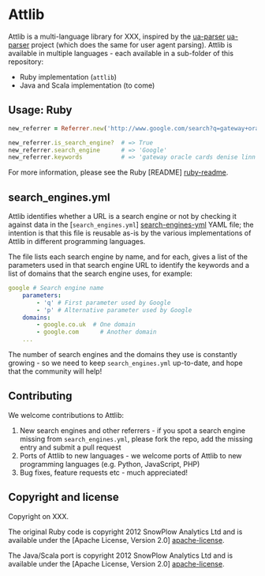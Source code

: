 # Attlib

Attlib is a multi-language library for XXX, inspired by the [ua-parser] [ua-parser] project (which does the same for user agent parsing). Attlib is available in multiple languages - each available in a sub-folder of this repository:

* Ruby implementation (`attlib`)
* Java and Scala implementation (to come)

## Usage: Ruby

```ruby
new_referrer = Referrer.new('http://www.google.com/search?q=gateway+oracle+cards+denise+linn&hl=en&client=safari')

new_referrer.is_search_engine?  # => True
new_referrer.search_engine      # => 'Google'
new_referrer.keywords           # => 'gateway oracle cards denise linn'
```

For more information, please see the Ruby [README] [ruby-readme].

## search_engines.yml

Attlib identifies whether a URL is a search engine or not by checking it against data in the [`search_engines.yml`] [search-engines-yml] YAML file; the intention is that this file is reusable as-is by the various implementations of Attlib in different programming languages.

The file lists each search engine by name, and for each, gives a list of the parameters used in that search engine URL to identify the keywords and a list of domains that the search engine uses, for example:

```yaml
google # Search engine name
	parameters:
		- 'q' # First parameter used by Google
		- 'p' # Alternative parameter used by Google
	domains:
		- google.co.uk 	# One domain
		- google.com 	  # Another domain
    ...
```

The number of search engines and the domains they use is constantly growing - so we need to keep `search_engines.yml` up-to-date, and hope that the community will help!

## Contributing

We welcome contributions to Attlib:

1. New search engines and other referrers - if you spot a search engine missing from `search_engines.yml`, please fork the repo, add the missing entry and submit a pull request
2. Ports of Attlib to new languages - we welcome ports of Attlib to new programming languages (e.g. Python, JavaScript, PHP)
3. Bug fixes, feature requests etc - much appreciated!

## Copyright and license

Copyright on XXX.

The original Ruby code is copyright 2012 SnowPlow Analytics Ltd and is available under the [Apache License, Version 2.0] [apache-license].

The Java/Scala port is copyright 2012 SnowPlow Analytics Ltd and is available under the [Apache License, Version 2.0] [apache-license].

[ua-parser]: https://github.com/tobie/ua-parser

[ruby-readme]: xxx

[search-engines-yml]: https://github.com/snowplow/attlib/blob/master/search_engines.yml

[apache-license]: http://www.apache.org/licenses/LICENSE-2.0